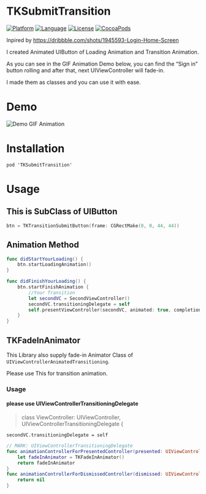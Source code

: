 
# TKSubmitTransition


[![Platform](http://img.shields.io/badge/platform-ios-blue.svg?style=flat
)](https://developer.apple.com/iphone/index.action)
[![Language](http://img.shields.io/badge/language-swift-brightgreen.svg?style=flat
)](https://developer.apple.com/swift)
[![License](http://img.shields.io/badge/license-MIT-lightgrey.svg?style=flat
)](http://mit-license.org)
[![CocoaPods](https://img.shields.io/cocoapods/v/TKSubmitTransition.svg)]()


Inpired by https://dribbble.com/shots/1945593-Login-Home-Screen

I created Animated UIButton of Loading Animation and Transition Animation.

As you can see in the GIF Animation Demo below, you can find the “Sign in” button rolling and after that, next UIViewController will fade-in. 

I made them as classes and you can use it with ease.


# Demo
![Demo GIF Animation](https://github.com/entotsu/TKSubmitTransition/blob/master/demo.gif "Demo GIF Animation")

# Installation
	pod 'TKSubmitTransition'

# Usage

## This is SubClass of UIButton

``` swift
btn = TKTransitionSubmitButton(frame: CGRectMake(0, 0, 44, 44))
```

## Animation Method
``` swift
func didStartYourLoading() {
    btn.startLoadingAnimation()
}

func didFinishYourLoading() {
    btn.startFinishAnimation {
	    //Your Transition
		let secondVC = SecondViewController()
		secondVC.transitioningDelegate = self
		self.presentViewController(secondVC, animated: true, completion: nil)
    }
}

```

## TKFadeInAnimator
This Library also supply fade-in Animator Class of `UIViewControllerAnimatedTransitioning`.

Please use This for transition animation.

### Usage

#### please use UIViewControllerTransitioningDelegate
> class ViewController: UIViewController, UIViewControllerTransitioningDelegate {

`secondVC.transitioningDelegate = self`

``` swift
// MARK: UIViewControllerTransitioningDelegate
func animationControllerForPresentedController(presented: UIViewController, presentingController presenting: UIViewController, sourceController source: UIViewController) -> UIViewControllerAnimatedTransitioning? {
    let fadeInAnimator = TKFadeInAnimator()
    return fadeInAnimator
}
func animationControllerForDismissedController(dismissed: UIViewController) -> UIViewControllerAnimatedTransitioning? {
    return nil
}
```
